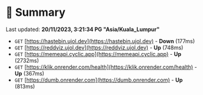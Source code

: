 # 📖 Summary
Last updated: **20/11/2023, 3:21:34 PG "Asia/Kuala_Lumpur"**

- `GET` [https://hastebin.ujol.dev](https://hastebin.ujol.dev) - **Down** (177ms)
- `GET` [https://reddviz.ujol.dev](https://reddviz.ujol.dev) - **Up** (748ms)
- `GET` [https://memeapi.cyclic.app](https://memeapi.cyclic.app) - **Up** (2732ms)
- `GET` [https://klik.onrender.com/health](https://klik.onrender.com/health) - **Up** (367ms)
- `GET` [https://dumb.onrender.com](https://dumb.onrender.com) - **Up** (813ms)
